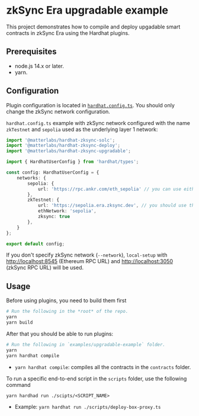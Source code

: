 # zkSync Era upgradable example

This project demonstrates how to compile and deploy upgadable smart contracts in zkSync Era using the Hardhat plugins.

## Prerequisites

- node.js 14.x or later.
- yarn.

## Configuration

Plugin configuration is located in [`hardhat.config.ts`](./hardhat.config.ts).
You should only change the zkSync network configuration.

`hardhat.config.ts` example with zkSync network configured with the name `zkTestnet` and `sepolia` used as the underlying layer 1 network:
```ts
import '@matterlabs/hardhat-zksync-solc';
import '@matterlabs/hardhat-zksync-deploy';
import '@matterlabs/hardhat-zksync-upgradable';

import { HardhatUserConfig } from 'hardhat/types';

const config: HardhatUserConfig = {
    networks: {
        sepolia: {
            url: 'https://rpc.ankr.com/eth_sepolia' // you can use either the URL of the Ethereum Web3 RPC, or the identifier of the network (e.g. `mainnet` or `rinkeby`)
        },
        zkTestnet: {
            url: 'https://sepolia.era.zksync.dev', // you should use the URL of the zkSync network RPC
            ethNetwork: 'sepolia',
            zksync: true
        },
    }
};

export default config;
```

If you don't specify zkSync network (`--network`), `local-setup` with <http://localhost:8545> (Ethereum RPC URL) and <http://localhost:3050> (zkSync RPC URL) will be used.

## Usage

Before using plugins, you need to build them first

```sh
# Run the following in the *root* of the repo.
yarn
yarn build
```

After that you should be able to run plugins:

```sh
# Run the following in `examples/upgradable-example` folder.
yarn
yarn hardhat compile
```

- `yarn hardhat compile`: compiles all the contracts in the `contracts` folder.

To run a specific end-to-end script in the `scripts` folder, use the following command

```
yarn hardhad run ./scipts/<SCRIPT_NAME>
```

- Example: `yarn hardhat run ./scripts/deploy-box-proxy.ts`